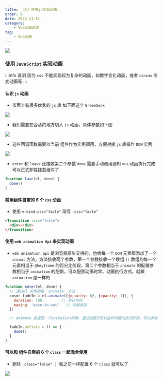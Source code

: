 ```yaml
---
title: （九）使用js实现动画
order: 9
date: 2022-11-11
category:
    - Vue动画过渡
tag: 
    - Vue动画
---
```


![](https://image.zswei.xyz/img/202211121823045.webp)

### 使用 `JavaScript` 实现动画
:::info 说明
因为 `css` 不能实现较为复杂的动画，如数字变化动画，或者 `canvas` 形变动画等
:::

#### 认识 `js` 动画

- 市面上有很多优秀的 `js` 库 如下面这个 `GreenSock`

![](https://image.zswei.xyz/img/202211112224886.png)

- 我们需要在合适的地方切入 `js` 动画，具体参数如下图

![](https://image.zswei.xyz/img/202211112226190.png)

- 这些回调函数需要以当前 组件作为实例调用，方便对接 `js` 库操作 `DOM` 实例

![](https://image.zswei.xyz/img/202211112227975.png)

- `enter` 和 `leave` 还接收第二个参数 `done` 需要手动调用通知 `vue` 动画执行完成可以正式卸载挂载组件了

```js
function lave(el, done) {
  done()
}
```

#### 禁用组件自带的 6 个 `css` 动画
- 使用 `v-bind:css="fasle"` 简写 `:css="fasle"`
```html
<Transition :css="false">
  <div></div>
</Transition>
```


#### 使用 `web animation Api` 来实现动画
- `web animation api` 是浏览器原生支持的，他给每一个 `DOM` 元素都添加了一个 `animat` 方法，方法接收两个参数，第一个参数接收一个数组 `[]` 数组的每一个元素相当于 `@keyframe` 的百分比阶段，第二个参数相当于 `animate` 的配置参数相当于 `animation` 的配置，可以配置动画时常，动画执行方式，就跟 `animation` 是一样的

```js
function enter(el, done) {
  // 通过el 实例调用 `animate` 方法
  cosnt fadeIn = el.animate([{opacity: 0}, {opacity: 1}], {
    duration: 700,        // 执行时间
    easing: 'ease-in-out'   // 动画类型
  })

  // animate 会返回一个animation实例，通过他我们可以监听动画的执行阶段，可以手动暂停，或者播放动画

  fadeIn.onfinis = () => {
    done()
  }
}
```

#### 可以和 组件自带的 6 个 `class` 一起混合使用
 - 删除 `:class="false"` ； 和之前一样配置 6 个 `class` 就可以了

![](https://image.zswei.xyz/img/202211112252181.png)